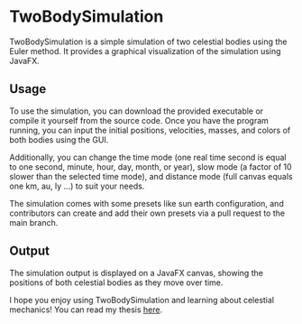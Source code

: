 # TwoBodySimulation
TwoBodySimulation is a simple simulation of two celestial bodies using the Euler method.
It provides a graphical visualization of the simulation using JavaFX.

## Usage
To use the simulation, you can download the provided executable or compile it yourself
from the source code. Once you have the program running, you can input the initial positions,
velocities, masses, and colors of both bodies using the GUI.

Additionally, you can change the time mode (one real time second is equal to one second, 
minute, hour, day, month, or year), slow mode (a factor of 10 slower than the selected time mode), 
and distance mode (full canvas equals one km, au, ly ...) to suit your needs.

The simulation comes with some presets like sun earth configuration, and contributors can create and add their
own presets via a pull request to the main branch.

## Output
The simulation output is displayed on a JavaFX canvas, showing the positions of both 
celestial bodies as they move over time.

I hope you enjoy using TwoBodySimulation and learning about celestial mechanics!
You can read my thesis [here](todo).